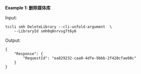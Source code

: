 **Example 1: 删除媒体库**



Input: 

```
tccli smh DeleteLibrary --cli-unfold-argument  \
    --LibraryId smh0q8nrvsg7t6y6
```

Output: 
```
{
    "Response": {
        "RequestId": "ea829232-caa0-4dfe-9bbb-2f428cfae08c"
    }
}
```

